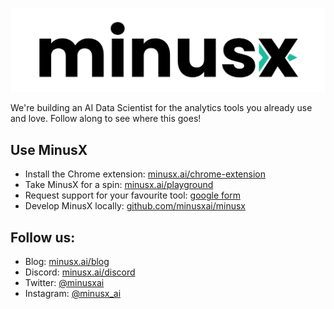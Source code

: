 ![logo](https://raw.githubusercontent.com/minusxai/.github/master/profile/logo_big.png)

We're building an AI Data Scientist for the analytics tools you already use and love.
Follow along to see where this goes!

## Use MinusX
- Install the Chrome extension: [minusx.ai/chrome-extension](https://minusx.ai/chrome-extension)
- Take MinusX for a spin: [minusx.ai/playground](https://minusx.ai/playground)
- Request support for your favourite tool: [google form](https://minusx.ai/tool-request)
- Develop MinusX locally: [github.com/minusxai/minusx](https://github.com/minusxai/minusx)


## Follow us:
- Blog: [minusx.ai/blog](https://minusx.ai/blog)
- Discord: [minusx.ai/discord](https://minusx.ai/discord)
- Twitter: [@minusxai](https://twitter.com/minusxai)
- Instagram: [@minusx_ai](https://www.instagram.com/minusx_ai/)
